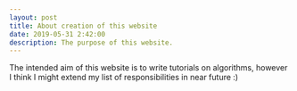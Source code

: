 ```yaml
---
layout: post
title: About creation of this website
date: 2019-05-31 2:42:00
description: The purpose of this website.
---
```

The intended aim of this website is to write tutorials on algorithms, however I think I might extend my list of responsibilities in near future :)